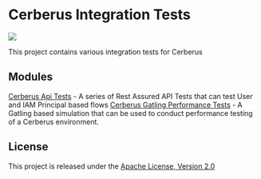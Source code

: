 # Cerberus Integration Tests

[![][license img]][license]

This project contains various integration tests for Cerberus

## Modules
[Cerberus Api Tests](cerberus-api-tests/README.md) - A series of Rest Assured API Tests that can test User and IAM Principal based flows
[Cerberus Gatling Performance Tests](cerberus-gatling-perf-tests/README.md) - A Gatling based simulation that can be used to conduct performance testing of a Cerberus environment.

## License

This project is released under the [Apache License, Version 2.0](http://www.apache.org/licenses/LICENSE-2.0)

[license]:LICENSE.txt
[license img]:https://img.shields.io/badge/License-Apache%202-blue.svg